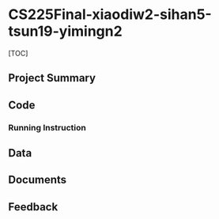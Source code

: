 # CS225Final-xiaodiw2-sihan5-tsun19-yimingn2

[TOC]

## Project Summary

## Code

### Running Instruction

## Data

## Documents

## Feedback
